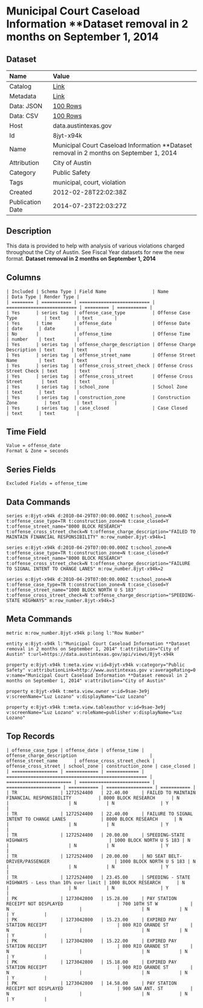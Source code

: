 # Municipal Court Caseload Information **Dataset removal in 2 months on September 1, 2014

## Dataset

| Name | Value |
| :--- | :---- |
| Catalog | [Link](https://catalog.data.gov/dataset/municipal-court-caseload-information-dataset-removal-in-2-months-on-september-1-2014) |
| Metadata | [Link](https://data.austintexas.gov/api/views/8jyt-x94k) |
| Data: JSON | [100 Rows](https://data.austintexas.gov/api/views/8jyt-x94k/rows.json?max_rows=100) |
| Data: CSV | [100 Rows](https://data.austintexas.gov/api/views/8jyt-x94k/rows.csv?max_rows=100) |
| Host | data.austintexas.gov |
| Id | 8jyt-x94k |
| Name | Municipal Court Caseload Information **Dataset removal in 2 months on September 1, 2014 |
| Attribution | City of Austin |
| Category | Public Safety |
| Tags | municipal, court, violation |
| Created | 2012-02-28T22:02:38Z |
| Publication Date | 2014-07-23T22:03:27Z |

## Description

This data is provided to help with analysis of various violations charged throughout the City of Austin. See Fiscal Year datasets for new the new format. 
**Dataset removal in 2 months on September 1, 2014**

## Columns

```ls
| Included | Schema Type | Field Name                 | Name                       | Data Type | Render Type |
| ======== | =========== | ========================== | ========================== | ========= | =========== |
| Yes      | series tag  | offense_case_type          | Offense Case Type          | text      | text        |
| Yes      | time        | offense_date               | Offense Date               | date      | date        |
| No       |             | offense_time               | Offense Time               | number    | text        |
| Yes      | series tag  | offense_charge_description | Offense Charge Description | text      | text        |
| Yes      | series tag  | offense_street_name        | Offense Street Name        | text      | text        |
| Yes      | series tag  | offense_cross_street_check | Offense Cross Street Check | text      | text        |
| Yes      | series tag  | offense_cross_street       | Offense Cross Street       | text      | text        |
| Yes      | series tag  | school_zone                | School Zone                | text      | text        |
| Yes      | series tag  | construction_zone          | Construction Zone          | text      | text        |
| Yes      | series tag  | case_closed                | Case Closed                | text      | text        |
```

## Time Field

```ls
Value = offense_date
Format & Zone = seconds
```

## Series Fields

```ls
Excluded Fields = offense_time
```

## Data Commands

```ls
series e:8jyt-x94k d:2010-04-29T07:00:00.000Z t:school_zone=N t:offense_case_type=TR t:construction_zone=N t:case_closed=Y t:offense_street_name="8000 BLOCK RESEARCH" t:offense_cross_street_check=N t:offense_charge_description="FAILED TO MAINTAIN FINANCIAL RESPONSIBILITY" m:row_number.8jyt-x94k=1

series e:8jyt-x94k d:2010-04-29T07:00:00.000Z t:school_zone=N t:offense_case_type=TR t:construction_zone=N t:case_closed=Y t:offense_street_name="8000 BLOCK RESEARCH" t:offense_cross_street_check=N t:offense_charge_description="FAILURE TO SIGNAL INTENT TO CHANGE LANES" m:row_number.8jyt-x94k=2

series e:8jyt-x94k d:2010-04-29T07:00:00.000Z t:school_zone=N t:offense_case_type=TR t:construction_zone=N t:case_closed=Y t:offense_street_name="1000 BLOCK NORTH U S 183" t:offense_cross_street_check=N t:offense_charge_description="SPEEDING-STATE HIGHWAYS" m:row_number.8jyt-x94k=3
```

## Meta Commands

```ls
metric m:row_number.8jyt-x94k p:long l:"Row Number"

entity e:8jyt-x94k l:"Municipal Court Caseload Information **Dataset removal in 2 months on September 1, 2014" t:attribution="City of Austin" t:url=https://data.austintexas.gov/api/views/8jyt-x94k

property e:8jyt-x94k t:meta.view v:id=8jyt-x94k v:category="Public Safety" v:attributionLink=http://www.austintexas.gov v:averageRating=0 v:name="Municipal Court Caseload Information **Dataset removal in 2 months on September 1, 2014" v:attribution="City of Austin"

property e:8jyt-x94k t:meta.view.owner v:id=9sae-3e9j v:screenName="Luz Lozano" v:displayName="Luz Lozano"

property e:8jyt-x94k t:meta.view.tableauthor v:id=9sae-3e9j v:screenName="Luz Lozano" v:roleName=publisher v:displayName="Luz Lozano"
```

## Top Records

```ls
| offense_case_type | offense_date | offense_time | offense_charge_description                           | offense_street_name      | offense_cross_street_check | offense_cross_street | school_zone | construction_zone | case_closed | 
| ================= | ============ | ============ | ==================================================== | ======================== | ========================== | ==================== | =========== | ================= | =========== | 
| TR                | 1272524400   | 22.40.00     | FAILED TO MAINTAIN FINANCIAL RESPONSIBILITY          | 8000 BLOCK RESEARCH      | N                          |                      | N           | N                 | Y           | 
| TR                | 1272524400   | 22.40.00     | FAILURE TO SIGNAL INTENT TO CHANGE LANES             | 8000 BLOCK RESEARCH      | N                          |                      | N           | N                 | Y           | 
| TR                | 1272524400   | 20.00.00     | SPEEDING-STATE HIGHWAYS                              | 1000 BLOCK NORTH U S 183 | N                          |                      | N           | N                 | Y           | 
| TR                | 1272524400   | 20.00.00     | NO SEAT BELT-DRIVER/PASSENGER                        | 1000 BLOCK NORTH U S 183 | N                          |                      | N           | N                 | Y           | 
| TR                | 1272524400   | 23.45.00     | SPEEDING - STATE HIGHWAYS - Less than 10% over limit | 1000 BLOCK RESEARCH      | N                          |                      | N           | N                 | Y           | 
| PK                | 1273042800   | 15.28.00     | PAY STATION RECEIPT NOT DISPLAYED                    | 700 10TH ST W            | N                          |                      | N           | N                 | Y           | 
| PK                | 1273042800   | 15.23.00     | EXPIRED PAY STATION RECEIPT                          | 800 RIO GRANDE ST        | N                          |                      | N           | N                 | Y           | 
| PK                | 1273042800   | 15.22.00     | EXPIRED PAY STATION RECEIPT                          | 800 RIO GRANDE ST        | N                          |                      | N           | N                 | Y           | 
| PK                | 1273042800   | 15.18.00     | EXPIRED PAY STATION RECEIPT                          | 900 RIO GRANDE ST        | N                          |                      | N           | N                 | Y           | 
| PK                | 1273042800   | 14.58.00     | PAY STATION RECEIPT NOT DISPLAYED                    | 900 SAN ANT. ST          | N                          |                      | N           | N                 | Y           | 
```